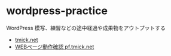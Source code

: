 # wordpress-practice
WordPress 模写、練習などの途中経過や成果物をアウトプットする

* [tmick.net](https://tmick.net)
* [WEBページ動作確認 pf.tmick.net](https://pf.tmick.net)

